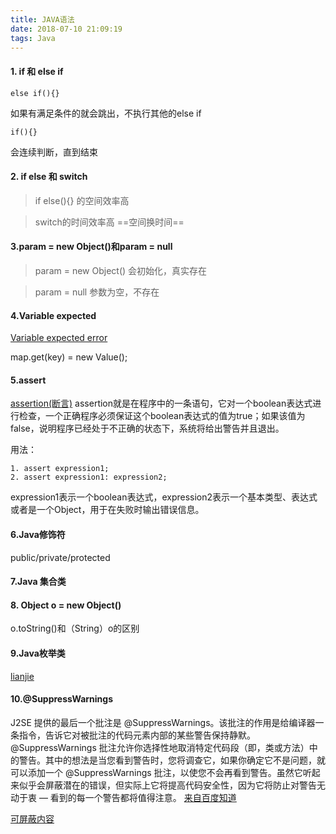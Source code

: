 ```yaml
---
title: JAVA语法
date: 2018-07-10 21:09:19
tags: Java
---
```

#### 1. if 和 else if

```
else if(){}
```
如果有满足条件的就会跳出，不执行其他的else if
```
if(){}
```
会连续判断，直到结束
#### 2. if else 和 switch
> if else(){} 的空间效率高

> switch的时间效率高
==空间换时间==

#### 3.param = new Object()和param = null
> param = new Object() 会初始化，真实存在

> param = null 参数为空，不存在

#### 4.Variable expected
[Variable expected error](http://stackoverflow.com/questions/31797631/variable-expected-error)

map.get(key) = new Value();

#### 5.assert
[assertion(断言)](http://www.cnblogs.com/wardensky/p/4307848.html)
assertion就是在程序中的一条语句，它对一个boolean表达式进行检查，一个正确程序必须保证这个boolean表达式的值为true；如果该值为false，说明程序已经处于不正确的状态下，系统将给出警告并且退出。

用法：
```
1. assert expression1;
2. assert expression1: expression2;
```
expression1表示一个boolean表达式，expression2表示一个基本类型、表达式或者是一个Object，用于在失败时输出错误信息。

#### 6.Java修饰符
public/private/protected

#### 7.Java 集合类

#### 8. Object o = new Object()
o.toString()和（String）o的区别
#### 9.Java枚举类
[lianjie](http://www.cnblogs.com/zhaoyanjun/p/5659811.html)

#### 10.@SuppressWarnings
J2SE 提供的最后一个批注是 @SuppressWarnings。该批注的作用是给编译器一条指令，告诉它对被批注的代码元素内部的某些警告保持静默。 
@SuppressWarnings 批注允许你选择性地取消特定代码段（即，类或方法）中的警告。其中的想法是当您看到警告时，您将调查它，如果你确定它不是问题，就可以添加一个 @SuppressWarnings 批注，以使您不会再看到警告。虽然它听起来似乎会屏蔽潜在的错误，但实际上它将提高代码安全性，因为它将防止对警告无动于衷 — 看到的每一个警告都将值得注意。
[来自百度知道](https://zhidao.baidu.com/question/297231941.html)

[可屏蔽内容](http://blog.csdn.net/mddy2001/article/details/8291484)
